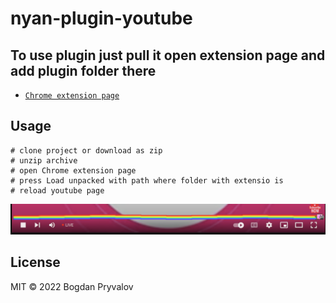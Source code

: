 # nyan-plugin-youtube

## To use plugin just pull it open extension page and add plugin folder there

* [`Chrome extension page`](chrome://extensions/)

## Usage
```
# clone project or download as zip
# unzip archive
# open Chrome extension page
# press Load unpacked with path where folder with extensio is
# reload youtube page
```

![Screenshot](assets/screenshot.png)

## License

MIT © 2022 Bogdan Pryvalov
